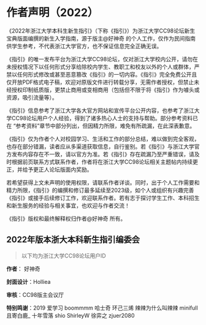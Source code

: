 # 作者声明（2022）

《2022年浙江大学本科生新生指引》（下称《指引》）为浙江大学CC98论坛新生宝典版面编撰的新生入学指南，源于版主@好神奇 的个人工作，仅作为民间指南供学生参考，不代表浙江大学官方，也不保证信息完全正确无误。

《指引》的唯一发布平台为浙江大学CC98论坛，仅对浙江大学校内公开，请勿在未授权情况下以任何形式分享给除校内学生、教职工和校友以外的个人或群体，严禁以任何形式修改或甚至恶意篡改《指引》的一切内容。《指引》完全免费公开且仅开放PDF格式电子稿，欢迎对原版文件进行转载分享，无需作者授权，但禁止未经授权印制纸质版，更禁止商用或变相商用（包括但不限于将《指引》作为噱头或资源，吸引流量等）。

《指引》信息参考了浙江大学各大官方网站和宣传平台公开内容，也参考了浙江大学CC98论坛用户个人经验，得到了诸多热心人士的支持与帮助。部分参考资料已在 “参考资料”章节中部分列出，但因精力所限，难免有所疏漏，在此深表歉意。

《指引》仅为作者个人对校园学习、生活和工作的部分总结，难以做到完全客观，也存在部分错漏，读者应从多渠道获取信息，自行鉴别。若《指引》与浙江大学官方发布内容存在不一致，请以官方为准。若《指引》存在疏漏乃至严重错误，请及时根据前页联系方式联系作者，作者将在浙江大学CC98论坛相关主题帖内持续更正，并给予更正人论坛版面内奖励。

若希望获得上文未声明的使用权限，请联系作者详谈。同时，出于个人工作需要和精力所限，《指引》的编撰和修订最多延续至2023级，如个人或组织有兴趣完善《指引》或接手后续修订工作，欢迎联系作者。若有志于探讨学生工作、本科招生和新生服务的经验与相关事宜，也欢迎与作者交流！

《指引》版权和最终解释权归作者@好神奇 所有。

## 2022年版本浙大本科新生指引编委会

> 以下均为浙江大学CC98论坛用户ID

**作者**： 好神奇

**封面设计**：Holliea

**审核**：CC98版主会议厅

**特别鸣谢**：2019 爱学习 boommmm 哈士奇 环己三烯 辣辣为什么叫辣辣 minifull 且寄白鹿_ 十年雪落 shio ShirleyW 徐弈之 zjuer2080
